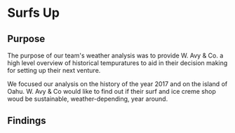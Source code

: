 # Surfs Up 

## Purpose

The purpose of our team's weather analysis was to provide W. Avy & Co. a high level overview of historical tempuratures to aid in their decision making for setting up their next venture.

We focused our analysis on the history of the year 2017 and on the island of Oahu. W. Avy & Co would like to find out if their surf and ice creme shop woud be sustainable, weather-depending, year around.

## Findings





